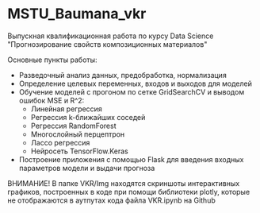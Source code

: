 # MSTU_Baumana_vkr
Выпускная квалификационная работа по курсу Data Science "Прогнозирование свойств композиционных материалов"

Основные пункты работы:
<ul>
      <li>Разведочный анализ данных, предобработка, нормализация</li>
      <li>Определение целевых переменных, входов и выходов для моделей</li>
      <li>Обучение моделей с прогоном по сетке GridSearchCV и выводом ошибок MSE и R^2:
            <ul>
                <li>Линейная регрессия</li>
                <li>Регрессия k-ближайших соседей</li>
                <li>Регрессия RandomForest</li>
                <li>Многослойный перцептрон</li>
                <li>Лассо регрессия</li>
                <li>Нейросеть TensorFlow.Keras</li>
            </ul>
      </li>
      <li>Построение приложения с помощью Flask для введения входных параметров модели и выдачи прогноза</li>
</ul>

ВНИМАНИЕ! В папке VKR/Img находятся скриншоты интерактивных графиков, построенных в коде при помощи библиотеки plotly, которые не отображаются в аутпутах кода файла VKR.ipynb на Github 
